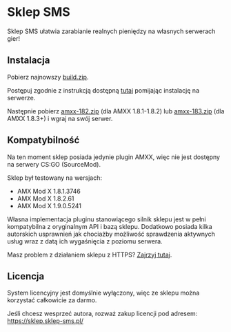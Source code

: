 # Sklep SMS

Sklep SMS ułatwia zarabianie realnych pieniędzy na własnych serwerach gier!

## Instalacja
Pobierz najnowszy [build.zip](https://github.com/TheDoctor0/sklep-sms/releases/latest).

Postępuj zgodnie z instrukcją dostępną [tutaj](https://sklep-sms.pl/index.php?page=config) pomijając instalację na serwerze.

Następnie pobierz [amxx-182.zip](https://github.com/TheDoctor0/sklep-sms/releases/latest) (dla AMXX 1.8.1-1.8.2) lub [amxx-183.zip](https://github.com/TheDoctor0/sklep-sms/releases/latest) (dla AMXX 1.8.3+) i wgraj na swój serwer.

## Kompatybilność
Na ten moment sklep posiada jedynie plugin AMXX, więc nie jest dostępny na serwery CS:GO (SourceMod).

Sklep był testowany na wersjach:
- AMX Mod X 1.8.1.3746
- AMX Mod X 1.8.2.61
- AMX Mod X 1.9.0.5241

Własna implementacja pluginu stanowiącego silnik sklepu jest w pełni kompatybilna z oryginalnym API i bazą sklepu.
Dodatkowo posiada kilka autorskich usprawnień jak chociażby możliwość sprawdzenia aktywnych usług wraz z datą ich wygaśnięcia z poziomu serwera.

Masz problem z działaniem sklepu z HTTPS? [Zajrzyj tutaj](https://github.com/TheDoctor0/sklep-sms/issues/7#issuecomment-491354212).

## Licencja
System licencyjny jest domyślnie wyłączony, więc ze sklepu można korzystać całkowicie za darmo.

Jeśli chcesz wesprzeć autora, rozważ zakup licencji pod adresem: https://sklep.sklep-sms.pl/
